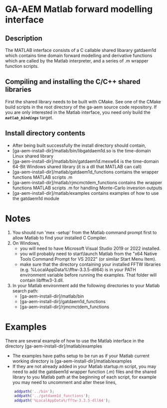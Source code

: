 # GA-AEM Matlab forward modelling interface

## Description
The MATLAB interface consists of a C callable shared libarary gatdaem1d which contains time domain forward modelling and derivative functions which are called by the Matlab interpreter, and a series of .m wrapper function scripts.

## Compiling and installing the C/C++ shared libraries
First the shared library needs to be built with CMake.  See one of the CMake build scripts in the root directory of the ga-aem source code repository.  If you are only interested in the Matlab interface, you need only build the ***`matlab_bindings`*** target.

## Install directory contents
- After being built successfully the install directory should contain,
- [ga-aem-install-dir]/matlab/bin/libgatdaem1d.so is the time-domain Linux shared library
- [ga-aem-install-dir]/matlab/bin/gatdaem1d.mexw64 is the time-domain 64-Bit Windows shared library (it is a dll that MATLAB can call)
- [ga-aem-install-dir]/matlab/gatdaem1d_functions contains the wrapper functions MATLAB scripts .m
- [ga-aem-install-dir]/matlab/rjmcmctdem_functions contains the wrapper functions MATLAB scripts .m for handling Monte-Carlo invesrion outputs
- [ga-aem-install-dir]/matlab/examples contains examples of how to use the gatdaem1d module

# Notes
1. You should run 'mex -setup' from the Matlab command prompt first to allow Matlab to find your installed C Compiler.
2. On Windows,
	- you will need to have Microsoft Visual Studio 2019 or 2022 installed.
	- you will probably need to start\launch Matlab from the "x64 Native Tools Command Prompt for VS 2022" (or similar Start Menu Item).
	- make sure that the directory containing your installed FFTW libraries (e.g. %LocalAppData%\fftw-3.3.5-dll64) is in your PATH environment variable before running the examples.  That folder will contain libfftw3-3.dll.
3. In your Matlab environment add the following directories to your Matlab search path:
	- [ga-aem-install-dir]/matlab/bin
	- [ga-aem-install-dir]/gatdaem1d_functions
	- [ga-aem-install-dir]/rjmcmctdem_functions

# Examples
There are several example of how to use the Matlab interface in the directory [ga-aem-install-dir]/matlab/examples
- The examples have paths setup to be run as if your Matlab current working directory is [ga-aem-install-dir]/matlab/examples
- If they are not already added in your Matlab startup.m script, you may need to add the gatdaem1d wrapper function (.m) files and the shared library to you Matlab path at the beginning of each script, for example you may need to uncomment and alter these lines,
```matlab
	addpath('../bin');
	addpath('../gatdaem1d_functions');
	addpath('%LocalAppData%/fftw-3.3.5-dll64');
```